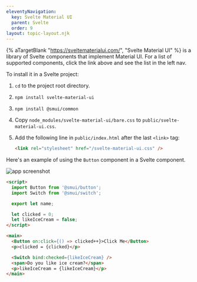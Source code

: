 ```yaml
---
eleventyNavigation:
  key: Svelte Material UI
  parent: Svelte
  order: 9
layout: topic-layout.njk
---
```


{% aTargetBlank "https://sveltematerialui.com/", "Svelte Material UI" %}
is a library of Svelte components that implement Material UI.
For a list of supported components, click the link above
and see the list in the left nav.

To install it in a Svelte project:

1. `cd` to the project root directory.

1. `npm install svelte-material-ui`

1. `npm install @smui/common`

1. Copy `node_modules/svelte-material-ui/bare.css`
   to `public/svelte-material-ui.css`.

1. Add the following line in `public/index.html` after the last `<link>` tag:

   ```html
   <link rel="stylesheet" href="/svelte-material-ui.css" />
   ```

Here's an example of using the `Button` component in a Svelte component.

<img alt="app screenshot" class="keep-size"
  src="/blog/assets/svelte-material-ui.png?v={{pkg.version}}">

```html
<script>
  import Button from '@smui/button';
  import Switch from '@smui/switch';

  export let name;

  let clicked = 0;
  let likeIceCream = false;
</script>

<main>
  <Button on:click={() => clicked++}>Click Me</Button>
  <p>clicked = {clicked}</p>

  <Switch bind:checked={likeIceCream} />
  <span>Do you like ice cream?</span>
  <p>likeIceCream = {likeIceCream}</p>
</main>
```
